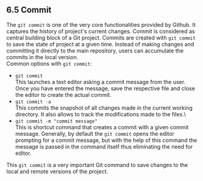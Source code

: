 ## 6.5 Commit
The `git commit` is one of the very core functionalities provided by Github.
It captures the history of project's current changes. Commit is considered as 
central building block of a Git project. Commits are created with `git commit` to
save the state of project at a given time. Instead of making changes and
committing it directly to the main repository, users can accumulate the commits
in the local version. \
Common options with `git commit`:
* `git commit`\
This launches a text editor asking a commit message from the user. 
Once you have entered the message, save the respective file and close the editor to create
the actual commit.
* `git commit -a` \
This commits the snapshot of all changes made in the current working directory.
It also allows to track the modifications made to the files.\
* `git commit -m "commit message"`\
This is shortcut command that creates a commit with a given commit message.
Generally, by default the `git commit` opens the editor prompting for 
a commit message, but with the help of this command the message is passed in
the command itself thus eliminating the need for editor.

This `git commit` is a very important Git command to save changes to
the local and remote versions of the project.

